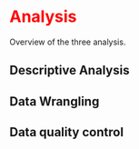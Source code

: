 # <font color="red">Analysis</font>

Overview of the three analysis.

## Descriptive Analysis


## Data Wrangling



## Data quality control
